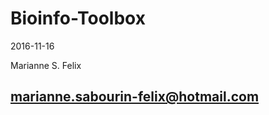 # Bioinfo-Toolbox

2016-11-16

Marianne S. Felix

marianne.sabourin-felix@hotmail.com
------------------------------------

